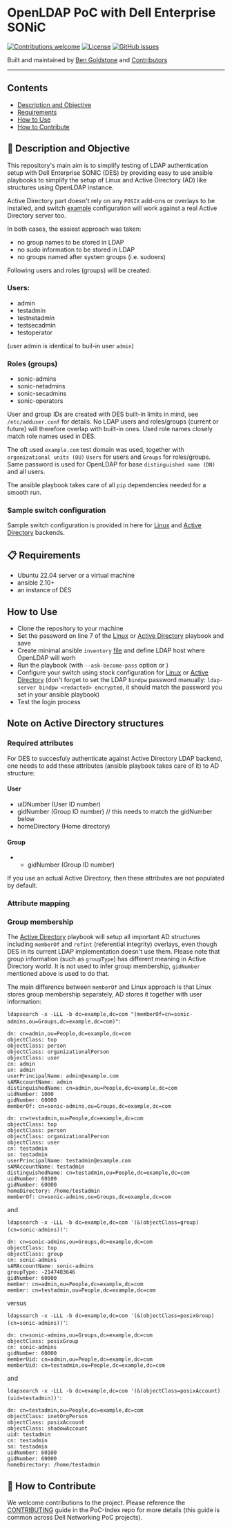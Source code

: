 # OpenLDAP PoC with Dell Enterprise SONiC


[![Contributions welcome](https://img.shields.io/badge/contributions-welcome-orange.svg)](#-how-to-contribute)
[![License](https://img.shields.io/badge/license-MIT-blue.svg)](https://github.com/Dell-Networking/PoC-SONiC-template/blob/main/LICENSE.md)
[![GitHub issues](https://img.shields.io/github/issues/Dell-Networking/PoC-SONiC-template)](https://github.com/Dell-Networking/PoC-SONiC-template/issues)

Built and maintained by [Ben Goldstone](https://github.com/benjamingoldstone/) and [Contributors](https://github.com/Dell-Networking/PoC-SONiC-template/graphs/contributors)

------------------

## Contents

- [Description and Objective](#-description-and-objective)
- [Requirements](#-requirements)
- [How to Use](#-how-to-use)
- [How to Contribute](#-how-to-contribute)


## 🚀 Description and Objective

This repository's main aim is to simplify testing of LDAP authentication setup with Dell Enterprise SONIC (DES) by providing easy to use ansible playbooks to simplify the setup  of Linux and Active Directory (AD) like structures using OpenLDAP instance. 

Active Directory part doesn't rely on any  ``POSIX`` add-ons or overlays to be installed, and switch [example](src/sonic-ad-ldap-config) configuration will work against a real Active Directory server too.

In both cases, the easiest approach was taken: 

- no group names to be stored in LDAP
- no sudo information to be stored in LDAP
- no groups named after system groups (i.e. sudoers)

Following users and roles (groups) will be created:

### Users:

- admin
- testadmin
- testnetadmin
- testsecadmin
- testoperator

(user admin is identical to buil-in user ``admin``)

### Roles (groups)

- sonic-admins 
- sonic-netadmins
- sonic-secadmins
- sonic-operators

User and group IDs are created with DES built-in limits in mind, see ``/etc/adduser.conf`` for details. No LDAP users and roles/groups (current or future) will therefore overlap with built-in ones. Used role names closely match role names used in DES.

The oft used ``example.com`` test domain was used, together with ``organizational units (OU)`` ``Users`` for users and ``Groups`` for roles/groups. Same password is used for OpenLDAP for base ``distinguished name (DN)`` and all users.

The ansible playbook takes care of all ``pip`` dependencies needed for a smooth run.

### Sample switch configuration

Sample switch configuration is provided in here for [Linux](src/sonic-linux-ldap-config) and [Active Directory](src/sonic-ad-ldap-config) backends.


## 📋 Requirements

- Ubuntu 22.04 server or a virtual machine
- ansible 2.10+
- an instance of DES

## How to Use

- Clone the repository to your machine
- Set the password on line 7 of the [Linux](src/setup_linux_opennldap.yaml) or [Active Directory](src/setup_ad_like_openldap.yaml) playbook and save
- Create minimal ansible ``inventory`` [file](src/inventory) and define LDAP host where OpenLDAP will worh
- Run the playbook (with ``--ask-become-pass`` option or )
- Configure your switch using stock configuration for [Linux](src/sonic-linux-ldap-config) or [Active Directory](src/sonic-ad-ldap-config) (don't forget to set the LDAP ``bindpw`` password manually: ``ldap-server bindpw <redacted> encrypted``, it should match the password you set in your ansible playbook)
- Test the login process

## Note on Active Directory structures

### Required attributes

For DES to succesfuly authenticate against Active Directory LDAP backend, one needs to add these attributes (ansible playbook takes care of it) to AD structure:

#### User

- uiDNumber (User ID number)
- gidNumber (Group ID number) // this needs to match the gidNumber below
- homeDirectory (Home directory)

#### Group

- - gidNumber (Group ID number)

If you use an actual Active Directory, then these attributes are not populated by default.

### Attribute mapping



### Group membership

The [Active Directory](src/setup_ad_like_openldap.yaml) playbook will setup all important AD structures including ``memberOf`` and ``refint`` (referential integrity) overlays, even though DES in its current LDAP implementation doesn't use them. Please note that group information (such as ``groupType``) has different meaning in Active Directory world. It is not used to infer group membership, ``gidNumber`` mentioned above is used to do that.

The main difference between ``memberOf`` and Linux approach is that Linux stores group membership separately, AD stores it together with user information:

``ldapsearch -x -LLL -b dc=example,dc=com "(memberOf=cn=sonic-admins,ou=Groups,dc=example,dc=com)"``:

```
dn: cn=admin,ou=People,dc=example,dc=com
objectClass: top
objectClass: person
objectClass: organizationalPerson
objectClass: user
cn: admin
sn: admin
userPrincipalName: admin@example.com
sAMAccountName: admin
distinguishedName: cn=admin,ou=People,dc=example,dc=com
uidNumber: 1000
gidNumber: 60000
memberOf: cn=sonic-admins,ou=Groups,dc=example,dc=com

dn: cn=testadmin,ou=People,dc=example,dc=com
objectClass: top
objectClass: person
objectClass: organizationalPerson
objectClass: user
cn: testadmin
sn: testadmin
userPrincipalName: testadmin@example.com
sAMAccountName: testadmin
distinguishedName: cn=testadmin,ou=People,dc=example,dc=com
uidNumber: 60100
gidNumber: 60000
homeDirectory: /home/testadmin
memberOf: cn=sonic-admins,ou=Groups,dc=example,dc=com
```

and

``ldapsearch -x -LLL -b dc=example,dc=com '(&(objectClass=group)(cn=sonic-admins))'``:

```
dn: cn=sonic-admins,ou=Groups,dc=example,dc=com
objectClass: top
objectClass: group
cn: sonic-admins
sAMAccountName: sonic-admins
groupType: -2147483646
gidNumber: 60000
member: cn=admin,ou=People,dc=example,dc=com
member: cn=testadmin,ou=People,dc=example,dc=com
```

versus

``ldapsearch -x -LLL -b dc=example,dc=com '(&(objectClass=posixGroup)(cn=sonic-admins))'``:

```
dn: cn=sonic-admins,ou=Groups,dc=example,dc=com
objectClass: posixGroup
cn: sonic-admins
gidNumber: 60000
memberUid: cn=admin,ou=People,dc=example,dc=com
memberUid: cn=testadmin,ou=People,dc=example,dc=com
```

and

``ldapsearch -x -LLL -b dc=example,dc=com '(&(objectClass=posixAccount)(uid=testadmin))'``:

```
dn: cn=testadmin,ou=People,dc=example,dc=com
objectClass: inetOrgPerson
objectClass: posixAccount
objectClass: shadowAccount
uid: testadmin
cn: testadmin
sn: testadmin
uidNumber: 60100
gidNumber: 60000
homeDirectory: /home/testadmin
```



## 👏 How to Contribute

We welcome contributions to the project. Please reference the [CONTRIBUTING](https://github.com/Dell-Networking/PoC-Index/blob/main/CONTRIBUTING.md) guide in the PoC-Index repo for more details (this guide is common across Dell Networking PoC projects).



